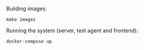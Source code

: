 Building images:

```
make images
```

Running the system (server, test agent and frontend):

```
docker-compose up
```